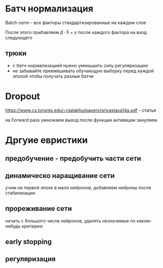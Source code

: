 # Батч нормализация

Batch norm - все факторы стандартизированные на каждом слое

После этого прибавляем $\beta \cdot \hat{h} + \gamma$ после каждого фактора на вход следующего

## трюки
* с батч-нормализацией нужно уменьшить силу регуляризацию
* не забывайте преемешивать обучающую выборку перед каждой эпохой чтобы получать разные батчи

# Dropout

https://www.cs.toronto.edu/~rsalakhu/papers/srivastava14a.pdf - статья

на Forward pass умножаем выход после функции активации зануляем.

# Дргуие евристики
## предобучение - предобучить части сети
## динамическо наращивание сети
учим на первой эпохе в мало нейронов, добавляем нейроны после стабилизации
## прореживание сети
начать с большого числа нейронов, удалять незначимые по каком-нибудь критерию

## early stopping
## регуляризация


